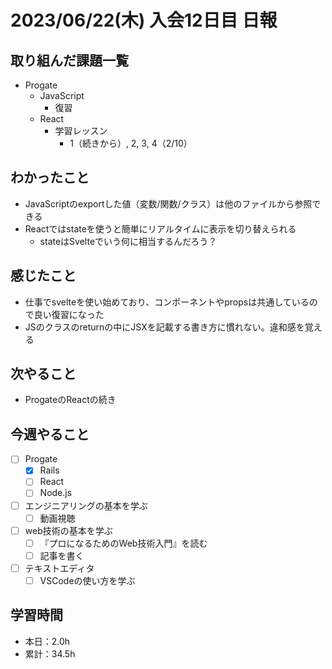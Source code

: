 # 2023/06/22(木) 入会12日目 日報

## 取り組んだ課題一覧

- Progate
  - JavaScript
    - 復習
  - React
    - 学習レッスン
      - 1（続きから）, 2, 3, 4（2/10）

## わかったこと

- JavaScriptのexportした値（変数/関数/クラス）は他のファイルから参照できる
- Reactではstateを使うと簡単にリアルタイムに表示を切り替えられる
  - stateはSvelteでいう何に相当するんだろう？

## 感じたこと

- 仕事でsvelteを使い始めており、コンポーネントやpropsは共通しているので良い復習になった
- JSのクラスのreturnの中にJSXを記載する書き方に慣れない。違和感を覚える

## 次やること

- ProgateのReactの続き

## 今週やること

- [ ] Progate
  - [x] Rails
  - [ ] React
  - [ ] Node.js
- [ ] エンジニアリングの基本を学ぶ
  - [ ] 動画視聴
- [ ] web技術の基本を学ぶ
  - [ ] 『プロになるためのWeb技術入門』を読む
  - [ ] 記事を書く
- [ ] テキストエディタ
  - [ ] VSCodeの使い方を学ぶ

## 学習時間

- 本日：2.0h
- 累計：34.5h
